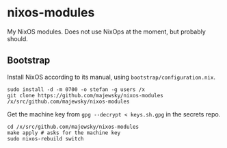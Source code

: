 # nixos-modules

My NixOS modules. Does not use NixOps at the moment, but probably should.

## Bootstrap

Install NixOS according to its manual, using `bootstrap/configuration.nix`.

```
sudo install -d -m 0700 -o stefan -g users /x
git clone https://github.com/majewsky/nixos-modules /x/src/github.com/majewsky/nixos-modules
```

Get the machine key from `gpg --decrypt < keys.sh.gpg` in the secrets repo.

```
cd /x/src/github.com/majewsky/nixos-modules
make apply # asks for the machine key
sudo nixos-rebuild switch
```

